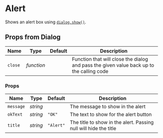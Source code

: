 # Alert

Shows an alert box using [`dialog.show()`](./dialog.md).

## Props from Dialog
| Name | Type | Default | Description |
| --- | --- | --- | --- |
| `close` | _function_ | | Function that will close the dialog and pass the given value back up to the calling code

### Props
| Name | Type | Default | Description |
| --- | --- | --- | --- |
| `message` | _string_ | | The message to show in the alert
| `okText` | _string_ | `"OK"` | The text to show for the alert button
| `title` | _string_ | `"Alert"` | The title to show in the alert. Passing null will hide the title
